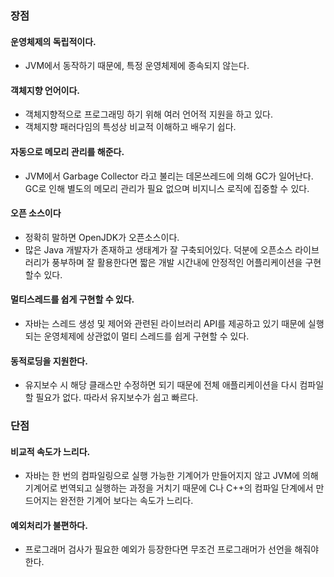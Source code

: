 ### 장점

#### 운영체제의 독립적이다.
- JVM에서 동작하기 때문에, 특정 운영체제에 종속되지 않는다.

#### 객체지향 언어이다.
- 객체지향적으로 프로그래밍 하기 위해 여러 언어적 지원을 하고 있다.
- 객체지향 패러다임의 특성상 비교적 이해하고 배우기 쉽다.

#### 자동으로 메모리 관리를 해준다.
- JVM에서 Garbage Collector 라고 불리는 데몬쓰레드에 의해 GC가 일어난다. GC로 인해 별도의 메모리 관리가 필요 없으며 비지니스 로직에 집중할 수 있다.

#### 오픈 소스이다
-  정확히 말하면 OpenJDK가 오픈소스이다.
-  많은 Java 개발자가 존재하고 생태계가 잘 구축되어있다. 덕분에 오픈소스 라이브러리가 풍부하며 잘 활용한다면 짧은 개발 시간내에 안정적인 어플리케이션을 구현할수 있다.

#### 멀티스레드를 쉽게 구현할 수 있다.
- 자바는 스레드 생성 및 제어와 관련된 라이브러리 API를 제공하고 있기 때문에 실행되는 운영체제에 상관없이 멀티 스레드를 쉽게 구현할 수 있다.

#### 동적로딩을 지원한다.
- 유지보수 시 해당 클래스만 수정하면 되기 때문에 전체 애플리케이션을 다시 컴파일할 필요가 없다. 따라서 유지보수가 쉽고 빠르다.

### 단점

#### 비교적 속도가 느리다.
- 자바는 한 번의 컴파일링으로 실행 가능한 기계어가 만들어지지 않고 JVM에 의해 기계어로 번역되고 실행하는 과정을 거치기 때문에 C나 C++의 컴파일 단계에서 만드어지는 완전한 기계어 보다는 속도가 느리다.

#### 예외처리가 불편하다.
- 프로그래머 검사가 필요한 예외가 등장한다면 무조건 프로그래머가 선언을 해줘야한다.
